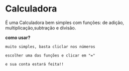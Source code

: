 # Calculadora
  É uma Calculadora bem simples com funções: de adição, multiplicação,subtração e divisão.

  **como usar?**
  
    muito simples, basta cliclar nos números
    
    escolher uma das funções e clicar em "=" 
    
    e sua conta estará feita!!
